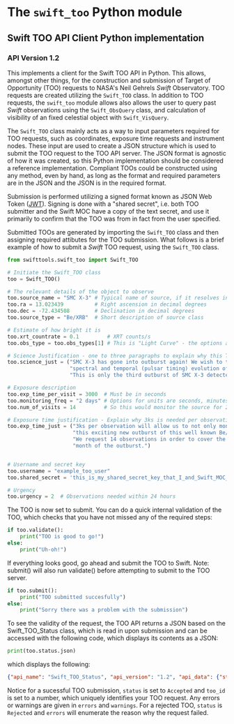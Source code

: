 # The `swift_too` Python module

## Swift TOO API Client Python implementation

### API Version 1.2

This implements a client for the Swift TOO API in Python. This allows, amongst other things, for the construction and submission of Target of Opportunity (TOO) requests to NASA's Neil Gehrels *Swift* Observatory. TOO requests are created utilizing the `Swift_TOO` class. In addition to TOO requests, the `swift_too` module allows also allows the user to query past *Swift* observations using the `Swift_ObsQuery` class, and calculation of visibility of an fixed celestial object with `Swift_VisQuery`. 

The `Swift_TOO` class mainly acts as a way to input parameters required for TOO requests, such as coordinates, exposure time requests and instrument nodes. These input are used to create a JSON structure which is used to submit the TOO request to the TOO API server. The JSON format is agnostic of how it was created, so this Python implementation should be considered a reference implementation. Compliant TOOs could be constructed using any method, even by hand, as long as the format and required parameters are in the JSON and the JSON is in the required format.

Submission is performed utilizing a signed format known as JSON Web Token ([JWT](http://jwt.io)). Signing is done with a "shared secret", i.e. both TOO submitter and the Swift MOC have a copy of the text secret, and use it primarily to confirm that the TOO was from in fact from the user specified.

Submitted TOOs are generated by importing the `Swift_TOO` class and then assigning required attibutes for the TOO submission. What follows is a brief example of how to submit a *Swift* TOO request, using the `Swift_TOO` class.

```python
from swifttools.swift_too import Swift_TOO

# Initiate the Swift_TOO class
too = Swift_TOO()

# The relevant details of the object to observe
too.source_name = "SMC X-3" # Typical name of source, if it resolves in Simbad, all the better
too.ra = 13.023439          # Right ascension in decimal degrees
too.dec = -72.434508        # Declination in decimal degrees
too.source_type = "Be/XRB"  # Short description of source class

# Estimate of how bright it is
too.xrt_countrate = 0.1         # XRT counts/s
too.obs_type = too.obs_types[1] # This is "Light Curve" - the options are:["Spectroscopy","Light Curve","Position","Timing"]

# Science Justification - one to three paragraphs to explain why this TOO request should be accepted
too.science_just = ("SMC X-3 has gone into outburst again! We wish to track the flux, "
                    "spectral and temporal (pulsar timing) evolution of this outburst. "
                    "This is only the third outburst of SMC X-3 detected since 1980. ")

# Exposure description
too.exp_time_per_visit = 3000  # Must be in seconds
too.monitoring_freq = "2 days" # Options for units are seconds, minutes, hours, days, weeks, orbit
too.num_of_visits = 14         # So this would monitor the source for 28 days.

# Exposure time justification - Explain why 3ks is needed per observation.
too.exp_time_just = ("3ks per observation will allow us to not only monitor " 
                     "this exciting new outburst of this well known Be/XRB. "
                     "We request 14 observations in order to cover the first "
                     "month of the outburst.")


# Username and secret key
too.username = "example_too_user"
too.shared_secret = 'this_is_my_shared_secret_key_that_I_and_Swift_MOC_have'

# Urgency
too.urgency = 2  # Observations needed within 24 hours
```

The TOO is now set to submit. You can do a quick internal validation of the TOO, which checks that you have not missed any of the required steps:

```python
if too.validate():
    print("TOO is good to go!")
else:
    print("Uh-oh!")
```

If everything looks good, go ahead and submit the TOO to Swift. Note: submit() will also run validate() before attempting to submit to the TOO server. 

```python
if too.submit():
    print("TOO submitted succesfully")
else:
    print("Sorry there was a problem with the submission")
```

To see the validity of the request, the TOO API returns a JSON based on the Swift_TOO_Status class, which is read in upon submission and can be accessed with the following code, which displays its contents as a JSON:

```python
print(too.status.json)
```

which displays the following:

```json
{"api_name": "Swift_TOO_Status", "api_version": "1.2", "api_data": {"status": "Accepted", "too_id": 13332, "errors": [], "warnings": []}}
```

Notice for a sucessful TOO submission, `status` is set to `Accepted` and `too_id` is set to a number, which uniquely identifies your TOO request. Any errors or warnings are given in `errors` and `warnings`. For a rejected TOO, `status` is `Rejected` and `errors` will enumerate the reason why the request failed.

